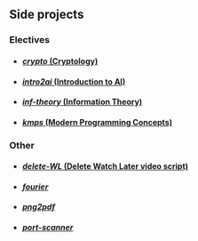 ## **Side projects**
  ### **Electives**
   * #### [_crypto_ (Cryptology)](https://github.com/moussaka-crypto/side_projects/tree/master/electives/crypto)
   * #### [_intro2ai_ (Introduction to AI)](https://github.com/moussaka-crypto/side_projects/tree/master/electives/intro2ai)
   * #### [_inf-theory_ (Information Theory)](https://github.com/moussaka-crypto/side_projects/tree/master/electives/inf-theory)
   * #### [_kmps_ (Modern Programming Concepts)](https://github.com/moussaka-crypto/side_projects/tree/master/electives/kmps)

  ### **Other**
   * #### [_delete-WL_ (Delete Watch Later video script)](https://github.com/moussaka-crypto/side_projects/tree/master/other/delete-WL)
   * #### [_fourier_](https://github.com/moussaka-crypto/side_projects/tree/master/other/fourier)
   * #### [_png2pdf_](https://github.com/moussaka-crypto/side_projects/tree/master/other/png2pdf)
   * #### [_port-scanner_](https://github.com/moussaka-crypto/side_projects/tree/master/other/port-scanner)

